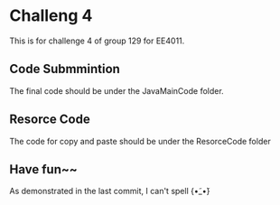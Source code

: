 
# Challeng 4

This is for challenge 4 of group 129 for EE4011.

## Code Submmintion

The final code should be under the JavaMainCode folder.

## Resorce Code

The code for copy and paste should be under the ResorceCode folder

## Have fun~~
As demonstrated in the last commit, I can't spell {•̃_•̃}